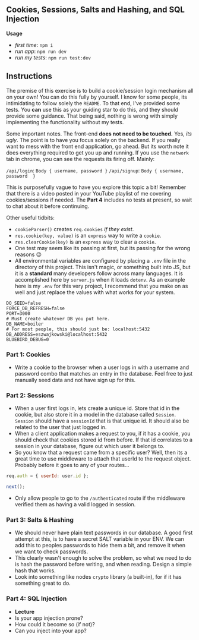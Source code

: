 ## Cookies, Sessions, Salts and Hashing, and SQL Injection

**Usage**
- _first time_: `npm i`
- _run app_: `npm run dev`
- _run my tests_: `npm run test:dev`

## Instructions

The premise of this exercise is to build a cookie/session login mechanism all on your own! You can do this fully by yourself. I know for some people, its intimidating to follow solely the `README`. To that end, I've provided some tests. You **can** use this as your guiding star to do this, and they should provide some guidance. That being said, nothing is wrong with simply implementing the functionality without my tests.

Some important notes. The front-end **does not need to be touched.** Yes, _its ugly_. The point is to have you focus solely on the backend. If you really want to mess with the front end application, go ahead. But its worth note it does everything required to get you up and running. If you use the `network` tab in chrome, you can see the requests its firing off. Mainly:

`/api/login`: `Body { username, password }`
`/api/signup`: `Body { username, password  }`

This is purposefully vague to have you explore this topic a bit! Remember that there is a video posted in your YouTube playlist of me covering cookies/sessions if needed. The **Part 4** includes no tests at present, so wait to chat about it before continuing.

Other useful tidbits:
- `cookieParser()` creates `req.cookies` _if they exist_.
- `res.cookie(key, value)` is an `express` way to write a `cookie`.
- `res.clearCookie(key)` is an `express` way to clear a `cookie`.
- One test may seem like its passing at first, but its passing for the wrong reasons 😉
- All environmental variables are configured by placing a `.env` file in the directory of this project. This isn't magic, or something built into JS, but it is a **standard** many developers follow across many languages. It is accomplished here by `server.js` when it loads `dotenv`. As an example here is my `.env` for this very project, I recommend that you make on as well and just replace the values with what works for your system.

```dotenv
DO_SEED=false
FORCE_DB_REFRESH=false
PORT=3000
# Must create whatever DB you put here.
DB_NAME=boiler
# For most people, this should just be: localhost:5432
DB_ADDRESS=eszwajkowski@localhost:5432
BLUEBIRD_DEBUG=0
```

### Part 1: Cookies
- Write a cookie to the browser when a user logs in with a username and password combo that matches an entry in the database. Feel free to just manually seed data and not have sign up for this.

### Part 2: Sessions
- When a user first logs in, lets create a unique id. Store that id in the cookie, but also store it in a model in the database called `Session`. `Session` should have a `sessionId` that is that unique id. It should also be related to the user that just logged in.
- When a client application makes a request to you, if it has a cookie, you should check that cookies stored id from before. If that id correlates to a session in your database, figure out which user it belongs to.
- So you know that a request came from a specific user? Well, then its a great time to use middleware to attach that userId to the request object. Probably before it goes to any of your routes...

```javascript
req.auth = { userId: user.id };

next();
```

- Only allow people to go to the `/authenticated` route if the middleware verified them as having a valid logged in session.

### Part 3: Salts & Hashing
- We should never have plain text passwords in our database. A good first attempt at this, is to have a secret SALT variable in your ENV. We can add this to peoples passwords to hide them a bit, and remove it when we want to check passwords.
- This clearly wasn't enough to solve the problem, so what we need to do is hash the password before writing, and when reading. Design a simple hash that works.
- Look into something like nodes `crypto` library (a built-in), for if it has something great to do.

### Part 4: SQL Injection
- **Lecture**
- Is your app injection prone?
- How could it become so (if not)?
- Can you inject into your app?
